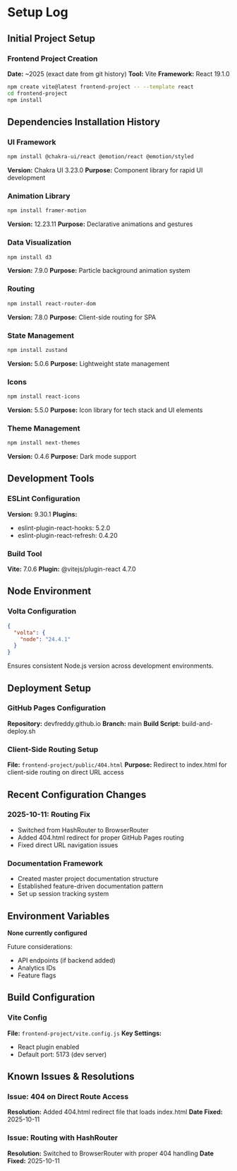 # Setup Log

## Initial Project Setup

### Frontend Project Creation
**Date:** ~2025 (exact date from git history)
**Tool:** Vite
**Framework:** React 19.1.0

```bash
npm create vite@latest frontend-project -- --template react
cd frontend-project
npm install
```

## Dependencies Installation History

### UI Framework
```bash
npm install @chakra-ui/react @emotion/react @emotion/styled
```
**Version:** Chakra UI 3.23.0
**Purpose:** Component library for rapid UI development

### Animation Library
```bash
npm install framer-motion
```
**Version:** 12.23.11
**Purpose:** Declarative animations and gestures

### Data Visualization
```bash
npm install d3
```
**Version:** 7.9.0
**Purpose:** Particle background animation system

### Routing
```bash
npm install react-router-dom
```
**Version:** 7.8.0
**Purpose:** Client-side routing for SPA

### State Management
```bash
npm install zustand
```
**Version:** 5.0.6
**Purpose:** Lightweight state management

### Icons
```bash
npm install react-icons
```
**Version:** 5.5.0
**Purpose:** Icon library for tech stack and UI elements

### Theme Management
```bash
npm install next-themes
```
**Version:** 0.4.6
**Purpose:** Dark mode support

## Development Tools

### ESLint Configuration
**Version:** 9.30.1
**Plugins:**
- eslint-plugin-react-hooks: 5.2.0
- eslint-plugin-react-refresh: 0.4.20

### Build Tool
**Vite:** 7.0.6
**Plugin:** @vitejs/plugin-react 4.7.0

## Node Environment

### Volta Configuration
```json
{
  "volta": {
    "node": "24.4.1"
  }
}
```

Ensures consistent Node.js version across development environments.

## Deployment Setup

### GitHub Pages Configuration
**Repository:** devfreddy.github.io
**Branch:** main
**Build Script:** build-and-deploy.sh

### Client-Side Routing Setup
**File:** `frontend-project/public/404.html`
**Purpose:** Redirect to index.html for client-side routing on direct URL access

## Recent Configuration Changes

### 2025-10-11: Routing Fix
- Switched from HashRouter to BrowserRouter
- Added 404.html redirect for proper GitHub Pages routing
- Fixed direct URL navigation issues

### Documentation Framework
- Created master project documentation structure
- Established feature-driven documentation pattern
- Set up session tracking system

## Environment Variables

**None currently configured**

Future considerations:
- API endpoints (if backend added)
- Analytics IDs
- Feature flags

## Build Configuration

### Vite Config
**File:** `frontend-project/vite.config.js`
**Key Settings:**
- React plugin enabled
- Default port: 5173 (dev server)

## Known Issues & Resolutions

### Issue: 404 on Direct Route Access
**Resolution:** Added 404.html redirect file that loads index.html
**Date Fixed:** 2025-10-11

### Issue: Routing with HashRouter
**Resolution:** Switched to BrowserRouter with proper 404 handling
**Date Fixed:** 2025-10-11

